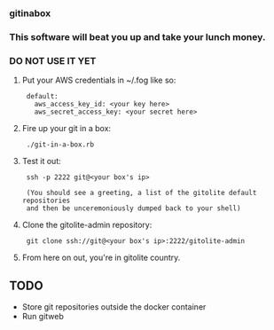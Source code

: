 ### gitinabox

### This software will beat you up and take your lunch money.
### DO NOT USE IT YET

1. Put your AWS credentials in ~/.fog like so:

        default:
          aws_access_key_id: <your key here>
          aws_secret_access_key: <your secret here>

2. Fire up your git in a box:

        ./git-in-a-box.rb

3. Test it out:

        ssh -p 2222 git@<your box's ip>
        
        (You should see a greeting, a list of the gitolite default repositories 
        and then be unceremoniously dumped back to your shell)

4. Clone the gitolite-admin repository:

        git clone ssh://git@<your box's ip>:2222/gitolite-admin

5. From here on out, you're in gitolite country.

## TODO

- Store git repositories outside the docker container
- Run gitweb

